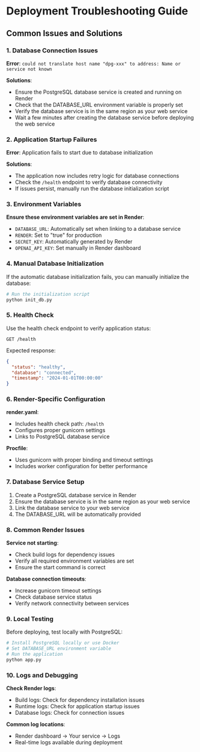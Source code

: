 # Deployment Troubleshooting Guide

## Common Issues and Solutions

### 1. Database Connection Issues

**Error**: `could not translate host name "dpg-xxx" to address: Name or service not known`

**Solutions**:
- Ensure the PostgreSQL database service is created and running on Render
- Check that the DATABASE_URL environment variable is properly set
- Verify the database service is in the same region as your web service
- Wait a few minutes after creating the database service before deploying the web service

### 2. Application Startup Failures

**Error**: Application fails to start due to database initialization

**Solutions**:
- The application now includes retry logic for database connections
- Check the `/health` endpoint to verify database connectivity
- If issues persist, manually run the database initialization script

### 3. Environment Variables

**Ensure these environment variables are set in Render**:
- `DATABASE_URL`: Automatically set when linking to a database service
- `RENDER`: Set to "true" for production
- `SECRET_KEY`: Automatically generated by Render
- `OPENAI_API_KEY`: Set manually in Render dashboard

### 4. Manual Database Initialization

If the automatic database initialization fails, you can manually initialize the database:

```bash
# Run the initialization script
python init_db.py
```

### 5. Health Check

Use the health check endpoint to verify application status:
```
GET /health
```

Expected response:
```json
{
  "status": "healthy",
  "database": "connected",
  "timestamp": "2024-01-01T00:00:00"
}
```

### 6. Render-Specific Configuration

**render.yaml**:
- Includes health check path: `/health`
- Configures proper gunicorn settings
- Links to PostgreSQL database service

**Procfile**:
- Uses gunicorn with proper binding and timeout settings
- Includes worker configuration for better performance

### 7. Database Service Setup

1. Create a PostgreSQL database service in Render
2. Ensure the database service is in the same region as your web service
3. Link the database service to your web service
4. The DATABASE_URL will be automatically provided

### 8. Common Render Issues

**Service not starting**:
- Check build logs for dependency issues
- Verify all required environment variables are set
- Ensure the start command is correct

**Database connection timeouts**:
- Increase gunicorn timeout settings
- Check database service status
- Verify network connectivity between services

### 9. Local Testing

Before deploying, test locally with PostgreSQL:
```bash
# Install PostgreSQL locally or use Docker
# Set DATABASE_URL environment variable
# Run the application
python app.py
```

### 10. Logs and Debugging

**Check Render logs**:
- Build logs: Check for dependency installation issues
- Runtime logs: Check for application startup issues
- Database logs: Check for connection issues

**Common log locations**:
- Render dashboard → Your service → Logs
- Real-time logs available during deployment 